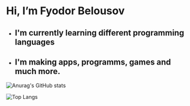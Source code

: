 # Hi, I’m Fyodor Belousov
* ## I'm currently learning different programming languages
* ## I'm making apps, programms, games and much more.

![Anurag's GitHub stats](https://github-readme-stats.vercel.app/api?username=Teddybear182&show_icons=true&theme=synthwave)

![Top Langs](https://github-readme-stats.vercel.app/api/top-langs/?username=Teddybear182&hide=css,html&theme=synthwave)


<!---
Teddybear182/Teddybear182 is a ✨ special ✨ repository because its `README.md` (this file) appears on your GitHub profile.
You can click the Preview link to take a look at your changes.
--->
